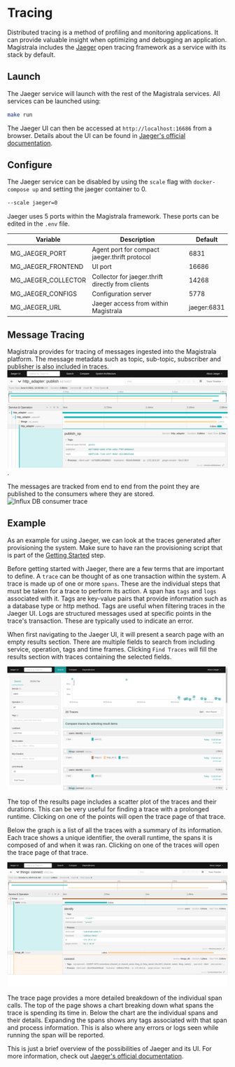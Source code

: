 # Tracing

Distributed tracing is a method of profiling and monitoring applications. It can provide valuable insight when optimizing and debugging an application. Magistrala includes the [Jaeger][jaegertracing] open tracing framework as a service with its stack by default.

## Launch

The Jaeger service will launch with the rest of the Magistrala services. All services can be launched using:

```bash
make run
```

The Jaeger UI can then be accessed at `http://localhost:16686` from a browser. Details about the UI can be found in [Jaeger's official documentation][jaeger-ui].

## Configure

The Jaeger service can be disabled by using the `scale` flag with `docker-compose up` and setting the jaeger container to 0.

```bash
--scale jaeger=0
```

Jaeger uses 5 ports within the Magistrala framework. These ports can be edited in the `.env` file.

| Variable            | Description                                       | Default     |
| ------------------- | ------------------------------------------------- | ----------- |
| MG_JAEGER_PORT      | Agent port for compact jaeger.thrift protocol     | 6831        |
| MG_JAEGER_FRONTEND  | UI port                                           | 16686       |
| MG_JAEGER_COLLECTOR | Collector for jaeger.thrift directly from clients | 14268       |
| MG_JAEGER_CONFIGS   | Configuration server                              | 5778        |
| MG_JAEGER_URL       | Jaeger access from within Magistrala              | jaeger:6831 |

## Message Tracing

Magistrala provides for tracing of messages ingested into the Magistrala platform. The message metadata such as topic, sub-topic, subscriber and publisher is also included in traces. ![HTTP Message Publishing trace][message-trace].

The messages are tracked from end to end from the point they are published to the consumers where they are stored. ![Influx DB consumer trace][consumer-trace]

## Example

As an example for using Jaeger, we can look at the traces generated after provisioning the system. Make sure to have ran the provisioning script that is part of the [Getting Started][getting-started] step.

Before getting started with Jaeger, there are a few terms that are important to define. A `trace` can be thought of as one transaction within the system. A trace is made up of one or more `spans`. These are the individual steps that must be taken for a trace to perform its action. A span has `tags` and `logs` associated with it. Tags are key-value pairs that provide information such as a database type or http method. Tags are useful when filtering traces in the Jaeger UI. Logs are structured messages used at specific points in the trace's transaction. These are typically used to indicate an error.

When first navigating to the Jaeger UI, it will present a search page with an empty results section. There are multiple fields to search from including service, operation, tags and time frames. Clicking `Find Traces` will fill the results section with traces containing the selected fields.

![Search page with results][search]

The top of the results page includes a scatter plot of the traces and their durations. This can be very useful for finding a trace with a prolonged runtime. Clicking on one of the points will open the trace page of that trace.

Below the graph is a list of all the traces with a summary of its information. Each trace shows a unique identifier, the overall runtime, the spans it is composed of and when it was ran. Clicking on one of the traces will open the trace page of that trace.

![Trace page with expanded spans][trace]

The trace page provides a more detailed breakdown of the individual span calls. The top of the page shows a chart breaking down what spans the trace is spending its time in. Below the chart are the individual spans and their details. Expanding the spans shows any tags associated with that span and process information. This is also where any errors or logs seen while running the span will be reported.

This is just a brief overview of the possibilities of Jaeger and its UI. For more information, check out [Jaeger's official documentation][jaeger-ui].

[jaegertracing]: https://www.jaegertracing.io/
[jaeger-ui]: https://www.jaegertracing.io/docs/1.14/frontend-ui/
[message-trace]: img/tracing/messagePub.png
[consumer-trace]: https://user-images.githubusercontent.com/44265300/241806789-a56f368c-a89f-4b5d-88fe-25b971ca4718.png
[getting-started]: /getting-started/
[search]: img/tracing/search.png
[trace]: img/tracing/trace.png
